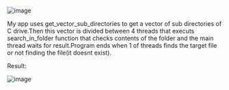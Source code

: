 ![image](https://user-images.githubusercontent.com/82572503/172623266-7cde73f1-7e48-405a-9623-011dfa7879e1.png)

My app uses get_vector_sub_directories to get a vector of sub directories of C drive.Then this vector is divided between 4 threads that exeсuts search_in_folder function that checks contents of the folder and the main thread waits for result.Program ends when 1 of threads finds the target file or not finding the file(it doesnt exist).

Result:


![image](https://user-images.githubusercontent.com/82572503/172680105-8716f3f3-657a-4e53-bc33-1ca88ae52e78.png)
